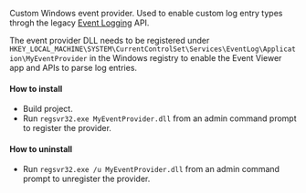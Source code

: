 Custom Windows event provider. Used to enable custom log entry types throgh the legacy [Event Logging](https://learn.microsoft.com/en-us/windows/win32/eventlog/event-logging) API.


The event provider DLL needs to be registered under `HKEY_LOCAL_MACHINE\SYSTEM\CurrentControlSet\Services\EventLog\Application\MyEventProvider` in the Windows registry to enable the Event Viewer app and APIs to parse log entries.

#### How to install
* Build project.
* Run `regsvr32.exe MyEventProvider.dll` from an admin command prompt to register the provider.

#### How to uninstall
* Run `regsvr32.exe /u MyEventProvider.dll` from an admin command prompt to unregister the provider.

